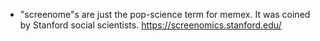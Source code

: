 - "screenome"s are just the pop-science term for memex. It was coined by Stanford social scientists. https://screenomics.stanford.edu/
